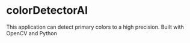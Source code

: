 # colorDetectorAI
This application can detect primary colors to a high precision. Built with OpenCV and Python
